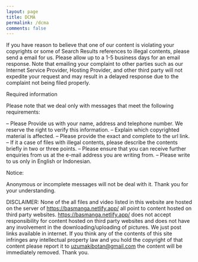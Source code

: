 ```yaml
---
layout: page
title: DCMA  
permalink: /dcma
comments: false
--- 
```


If you have reason to believe that one of our content is violating your copyrights or some of Search Results references to illegal contents, please send a email for us. Please allow up to a 1-5 business days for an email response. Note that emailing your complaint to other parties such as our Internet Service Provider, Hosting Provider, and other third party will not expedite your request and may result in a delayed response due to the complaint not being filed properly.

Required information

Please note that we deal only with messages that meet the following requirements:

– Please Provide us with your name, address and telephone number. We reserve the right to verify this information.
– Explain which copyrighted material is affected.
– Please provide the exact and complete to the url link.
– If it a case of files with illegal contents, please describe the contents briefly in two or three points.
– Please ensure that you can receive further enquiries from us at the e-mail address you are writing from.
– Please write to us only in English or Indonesian.

Notice:

Anonymous or incomplete messages will not be deal with it. Thank you for your understanding.

DISCLAIMER:
None of the all files and video listed in this website are hosted on the server of https://basmanga.netlify.app/ all point to content hosted on third party websites. https://basmanga.netlify.app/ does not accept responsibility for content hosted on third party websites and does not have any involvement in the downloading/uploading of pictures. We just post links available in internet. If you think any of the contents of this site infringes any intellectual property law and you hold the copyright of that content please report it to uzumakibotan@gmail.com the content will be immediately removed.
Thank you.
